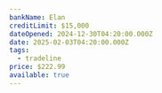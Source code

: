 ```yaml
---
bankName: Elan
creditLimit: $15,000
dateOpened: 2024-12-30T04:20:00.000Z
date: 2025-02-03T04:20:00.000Z
tags:
  - tradeline
price: $222.99
available: true
---
```

